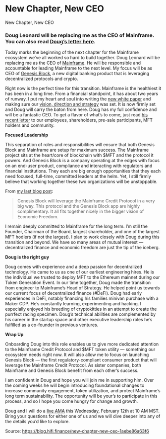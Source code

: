 
# New Chapter, New CEO

New Chapter, New CEO

### Doug Leonard will be replacing me as the CEO of Mainframe. You can also read [Doug’s letter here](https://blog.mainframe.com/shareholder-letter-february-2020-36fdb310a82d).

Today marks the beginning of the next chapter for the Mainframe ecosystem we’ve all worked so hard to build together. Doug Leonard will be replacing me as the CEO of [Mainframe](https://mainframe.com/). He will be responsible and accountable for leading Mainframe to the next level. My focus will be as CEO of [Genesis Block](https://genesisblock.com/), a new digital banking product that is leveraging decentralized protocols and crypto.

Right now is the perfect time for this transition. Mainframe is the healthiest it has been in a long time. From a financial standpoint, it has about two years of runway. I put my heart and soul into writing the [new white paper](https://docs.google.com/document/d/1G_Mpq2xRlojkCseactAXu2WSUmDR6lzS0Kybvcd-UUw/edit) and making sure our [vision, direction and strategy](https://blog.mainframe.com/mainframe-credit-protocol-unlocking-economic-freedom-financial-access-for-all-753a9590692f) was set. It is now firmly set and Doug will carry the baton from here. Doug has my full confidence and will be a fantastic CEO. To get a flavor of what’s to come, just read [his recent letter](https://blog.mainframe.com/shareholder-letter-february-2020-36fdb310a82d) to our employees, shareholders, pre-sale participants, MFT holders and community.

**Focused Leadership**

This separation of roles and responsibilities will ensure that both Genesis Block and Mainframe are setup for maximum success. The Mainframe project sits at the heart/core of blockchain with $MFT and the protocol it powers. And Genesis Block is a company operating at the edges with focus on an end-user product, compliance and interacting with regulators and financial institutions. They each are big enough opportunities that they each need focused, full-time, committed leaders at the helm. Yet, I still firmly believe that working together these two organizations will be unstoppable.

From [my last blog post](https://blog.mainframe.com/mainframe-credit-protocol-unlocking-economic-freedom-financial-access-for-all-753a9590692f):
> Genesis Block will leverage the Mainframe Credit Protocol in a very big way. This protocol and the Genesis Block app are highly complimentary. It all fits together nicely in the bigger vision of Economic Freedom.

I remain deeply committed to Mainframe for the long term. I’m still the Founder, Chairman of the Board, largest shareholder, and one of the largest MFT hodlers (if not the largest). I plan to work closely with Doug during this transition and beyond. We have so many areas of mutual interest — decentralized finance and economic freedom are just the tip of the iceberg.

**Doug is the right guy**

Doug comes with experience and a deep passion for decentralized technology. He came to us as one of our earliest engineering hires. He is the individual we trusted to deploy MFT to the Ethereum mainnet during our Token Generation Event. In our time together, Doug made the transition from engineer to Mainframe’s Head of Strategy. He helped point us towards our current focus of decentralized finance (#DeFi). Doug had early experiences in DeFi, notably financing his families minivan purchase with a Maker CDP. He’s constantly learning, experimenting and hacking. I especially enjoyed his breeding of cryptokitties in an attempt to create the purrfect racing specimen. Doug’s technical abilities are complemented by his career in the startup space and other executive leadership roles he’s fulfilled as a co-founder in previous ventures.

**Wrap Up**

Onboarding Doug into this role enables us to give more dedicated attention to the Mainframe Credit Protocol and $MFT token utility — something our ecosystem needs right now. It will also allow me to focus on launching Genesis Block — the first regulatory-compliant consumer product that will leverage the Mainframe Credit Protocol. As sister companies, both Mainframe and Genesis Block benefit from each other’s success.

I am confident in Doug and hope you will join me in supporting him. Over the coming weeks he will begin introducing foundational changes to increase community engagement, token utilization, and protect Mainframe’s long term sustainability. The opportunity will be your’s to participate in this process, and so I hope you come hungry for change and growth.

Doug and I will do a [live AMA](https://youtu.be/oKtXxSKqtVI) this Wednesday, February 12th at 10 AM MST. Bring your questions for either one of us and we will dive deeper into any of the details you’d like to explore.


Source: https://blog.hifi.finance/new-chapter-new-ceo-1aebe86a63f6
